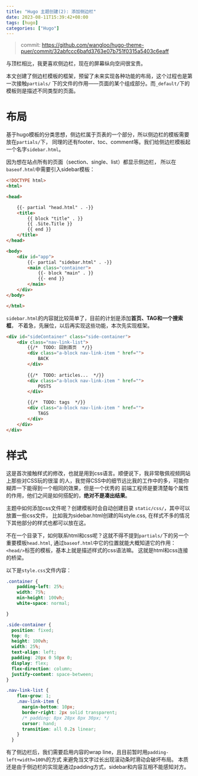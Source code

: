 ```yaml
---
title: "Hugo 主题创建(2): 添加侧边栏"
date: 2023-08-11T15:39:42+08:00
tags: [hugo]
categories: ["Hugo"]
---
```


> commit: https://github.com/wangloo/hugo-theme-puer/commit/32abfccc6bafd3763e07b751f0315a5403c6eaff

与顶栏相比，我更喜欢侧边栏，现在的屏幕纵向空间很宝贵。

本文创建了侧边栏模板的框架，预留了未来实现各种功能的布局，这个过程也是第一次接触`partials/`
下的文件的作用——页面的某个组成部分。而`_default/`下的模板则是描述不同类型的页面。


# 布局
基于hugo模板的分类思想，侧边栏属于页表的一个部分，所以侧边栏的模板需要放在`partials/`下，
同理的还有footer、toc、comment等。我们给侧边栏模板起一个名字`sidebar.html`。

因为想在站点所有的页面（section、single、list）都显示侧边栏，
所以在`baseof.html`中需要引入sidebar模板：
```html
<!DOCTYPE html>
<html>

<head>

    {{- partial "head.html" . -}}
    <title>
        {{ block "title" . }}
        {{ .Site.Title }}
        {{ end }}
    </title>
</head>

<body>
    <div id="app">
        {{- partial "sidebar.html" . -}}
        <main class="container">
            {{- block "main" . }}
            {{- end }}
        </main>
    </div>
</body>

</html>
```

`sidebar.html`的内容就比较简单了，目前的计划是添加**首页、TAG和一个搜索框**，
不着急，先展位，以后再实现这些功能，本次先实现框架。
```html
<div id="sideContainer" class="side-container">
    <div class="nav-link-list">
        {{/*  TODO: 回到首页  */}}
        <div class="a-block nav-link-item " href="">
            BACK
        </div>
        
        {{/*  TODO: articles...  */}}
        <div class="a-block nav-link-item " href="">
            POSTS
        </div>

        {{/*  TODO: tags  */}}
        <div class="a-block nav-link-item " href="">
            TAGS
        </div>
    </div>
</div>


```

# 样式

这是首次接触样式的修改，也就是用到css语言。顺便说下，我非常敬佩视频网站上那些对CSS玩的很溜
的人，我觉得CSS中的细节远比我的工作中的多，可能你糊弄一下能得到一个相同的效果，但是一个优秀的
前端工程师是要清楚每个属性的作用，他们之间是如何搭配的，**绝对不是凑出结果**。

主题中如何添加css文件呢？创建模板时会自动创建目录 `static/css/`，其中可以放置一些css文件，
比如我为sidebar.html创建的叫style.css, 在样式不多的情况下其他部分的样式也都可以放在这。

不在一个目录下，如何联系html和css呢？这就不得不提到`partials/`下的另一个重要模板`head.html`,
通过`baseof.html`中它的位置就能大概知道它的作用：`<head/>`标签的模板，基本上就是描述样式的css语法嘛。
这就是html和css连接的桥梁。

以下是`style.css`文件内容：
```css
.container {
    padding-left: 25%;
    width: 75%;
    min-height: 100vh;
    white-space: normal;

}

.side-container {
  position: fixed;
  top: 0;
  height: 100vh;
  width: 25%;
  text-align: left;
  padding: 20px 0 50px 0;
  display: flex;
  flex-direction: column;
  justify-content: space-between;
}

.nav-link-list {
    flex-grow: 1;
    .nav-link-item {
      margin-bottom: 10px;
      border-right: 2px solid transparent;
      /* padding: 8px 28px 8px 30px; */
      cursor: hand;
      transition: all 0.2s linear;
    }
  }
```
有了侧边栏后，我们需要启用内容的wrap line，且目前暂时用`padding-left+width=100%`的方式
来避免当文字过长出现滚动条时滑动会破坏布局。
本质还是由于侧边栏的实现是通过padding方式，sidebar和内容互相不能感知对方。